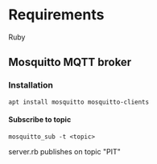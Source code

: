 # Requirements

Ruby

## Mosquitto MQTT broker

### Installation
`apt install mosquitto mosquitto-clients`

#### Subscribe to topic

`mosquitto_sub -t <topic>`

server.rb publishes on topic "PIT"
 
